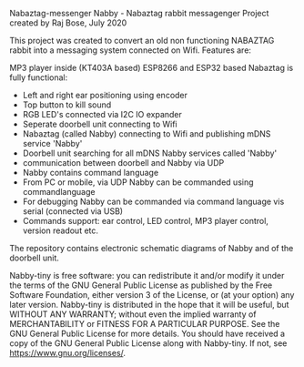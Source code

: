 Nabaztag-messenger
Nabby - Nabaztag rabbit messagenger Project created by Raj Bose, July 2020

This project was created to convert an old non functioning NABAZTAG rabbit into a messaging system connected on Wifi. Features are:

MP3 player inside (KT403A based)
ESP8266 and ESP32 based
Nabaztag is fully functional:
- Left and right ear positioning using encoder
- Top button to kill sound
- RGB LED's connected via I2C IO expander
- Seperate doorbell unit connecting to Wifi
- Nabaztag (called Nabby) connecting to Wifi and publishing mDNS service 'Nabby'
- Doorbell unit searching for all mDNS Nabby services called 'Nabby'
- communication between doorbell and Nabby via UDP
- Nabby contains command language
- From PC or mobile, via UDP Nabby can be commanded using commandlanguage
- For debugging Nabby can be commanded via command language vis serial (connected via USB)
- Commands support: ear control, LED control, MP3 player control, version readout etc.

The repository contains electronic schematic diagrams of Nabby and of the doorbell unit.

Nabby-tiny is free software: you can redistribute it and/or modify it under the terms of the GNU General Public License as published by the Free Software Foundation, either version 3 of the License, or (at your option) any later version. Nabby-tiny is distributed in the hope that it will be useful, but WITHOUT ANY WARRANTY; without even the implied warranty of MERCHANTABILITY or FITNESS FOR A PARTICULAR PURPOSE. See the GNU General Public License for more details. You should have received a copy of the GNU General Public License along with Nabby-tiny. If not, see <https://www.gnu.org/licenses/>.
